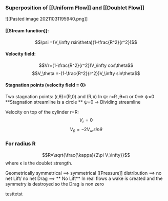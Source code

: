 ### Superposition of [[Uniform Flow]] and [[Doublet Flow]]

![[Pasted image 20211031195940.png]]

#### [[Stream function]]:

$$\psi =(V_\infty rsin\theta)(1-\frac{R^2}{r^2})$$

#### Velocity field:
$$Vr=(1-\frac{R^2}{r^2})V_\infty cos\theta$$
$$V_\theta =-(1-\frac{R^2}{r^2})V_\infty sin\theta$$

#### Stagnation points (velocity field = 0):
Two stagnation points: (r,θ)=(R,0) and (R,π)
In ψ:	 r=R ,θ=π or 0==> ψ=0 
**Stagnation streamline is a circle **
ψ=0 -> Dividing streamline

Velocity on top of the cylinder r=R:
$$V_r =0$$
$$V_\theta=-2V_\infty sin\theta$$

### For radius R
$$R=\sqrt{\frac{\kappa}{2\pi V_\infty}}$$
where κ is the doublet strength.

Geometrically symmetrical ==> symmetrical [[Pressure]] distribution 
==> no net Lift/ no net Drag ==> ** No Lift**
In real flows a wake is created and the symmetry is destroyed so the Drag is non zero


testtetst
